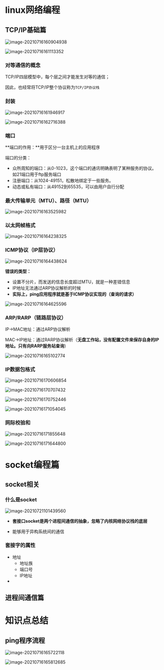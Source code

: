 # linux网络编程

## TCP/IP基础篇

![image-20210716160904938](linux网络编程Notes.assets/image-20210716160904938.png)

![image-20210716161113352](linux网络编程Notes.assets/image-20210716161113352.png)

### 对等通信的概念

TCP/IP四层模型中，每个层之间才能发生对等的通信；

因此，也经常将TCP/IP整个协议称为`TCP/IP协议栈`

### 封装

![image-20210716161946917](linux网络编程Notes.assets/image-20210716161946917.png)

![image-20210716162716388](linux网络编程Notes.assets/image-20210716162716388.png)

### 端口

 **端口的作用：**用于区分一台主机上的应用程序

端口的分类：

- 众所周知的端口：从0-1023，这个端口的通讯明确表明了某种服务的协议。如21端口用于ftp服务端口
- 注册端口：从1024-49151，松散地绑定于一些服务。
- 动态或私有端口：从49152到65535，可以由用户自行分配

### 最大传输单元（MTU）、路径（MTU）

![image-20210716163525982](linux网络编程Notes.assets/image-20210716163525982.png)

### 以太网帧格式

![image-20210716164238325](linux网络编程Notes.assets/image-20210716164238325.png)

### ICMP协议（IP层协议）

![image-20210716164438624](linux网络编程Notes.assets/image-20210716164438624.png)

**错误的类型：**

- 设置不分片，而发送的信息长度超过MTU，就是一种差错信息
- IP地址无法通过ARP协议解析的时候
- **实际上，ping应用程序就是基于ICMP协议实现的（查询的请求）**

![image-20210716164625596](linux网络编程Notes.assets/image-20210716164625596.png)

### ARP/RARP（链路层协议）

IP->MAC地址：通过ARP协议解析

MAC->IP地址：通过RARP协议解析（**无盘工作站，没有配置文件来保存自身的IP地址。只有向RARP服务站查询**）

![image-20210716165102774](linux网络编程Notes.assets/image-20210716165102774.png)

### IP数据包格式

![image-20210716170606854](linux网络编程Notes.assets/image-20210716170606854.png)

![image-20210716170707432](linux网络编程Notes.assets/image-20210716170707432.png)

![image-20210716170752446](linux网络编程Notes.assets/image-20210716170752446.png)

![image-20210716171054045](linux网络编程Notes.assets/image-20210716171054045.png)

### 网际校验和

![image-20210716171855648](linux网络编程Notes.assets/image-20210716171855648.png)

![image-20210716171644800](linux网络编程Notes.assets/image-20210716171644800.png)

# socket编程篇

## socket相关

### 什么是socket

![image-20210721101439560](linux网络编程Notes.assets/image-20210721101439560.png)

- **套接口socket是两个进程间通信的抽象，忽略了内核网络协议栈的底层**

- 能够用于异构系统间的通信

### 套接字的属性

- 地址
  - 地址族
  - 端口号
  - IP地址
- 

## 进程间通信篇

# 知识点总结

## ping程序流程

![image-20210716165722118](linux网络编程Notes.assets/image-20210716165722118.png)

![image-20210716165812685](linux网络编程Notes.assets/image-20210716165812685.png)

## 